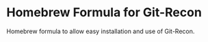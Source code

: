 # Homebrew Formula for Git-Recon

Homebrew formula to allow easy installation and use of Git-Recon.

